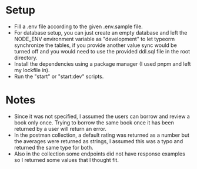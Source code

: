 # Setup

- Fill a .env file according to the given .env.sample file.
- For database setup, you can just create an empty database and left the NODE_ENV environment variable as "development" to let typeorm synchronize the tables, if you provide another value sync would be turned off and you would need to use the provided ddl.sql file in the root directory.
- Install the dependencies using a package manager (I used pnpm and left my lockfile in).
- Run the "start" or "start:dev" scripts.

# Notes

- Since it was not specified, I assumed the users can borrow and review a book only once. Trying to borrow the same book once it has been returned by a user will return an error.
- In the postman collection, a default rating was returned as a number but the averages were returned as strings, I assumed this was a typo and returned the same type for both.
- Also in the collection some endpoints did not have response examples so I returned some values that I thought fit.